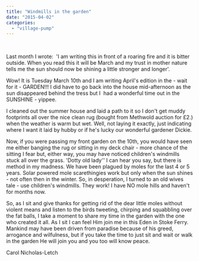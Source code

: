```yaml
---
title: "Windmills in the garden"
date: "2015-04-02"
categories: 
  - "village-pump"
---
```


 

Last month I wrote:  'I am writing this in front of a roaring fire and it is bitter outside. When you read this it will be March and my trust in mother nature tells me the sun should now be shining a little stronger and longer'.

Wow! It is Tuesday March 10th and I am writing April's edition in the - wait for it - GARDEN!!! I did have to go back into the house mid-afternoon as the sun disappeared behind the tress but I  had a wonderful time out in the SUNSHINE - yippee.

I cleaned out the summer house and laid a path to it so I don't get muddy footprints all over the nice clean rug (bought from Methwold auction for £2.) when the weather is warm but wet. Well, not laying it exactly, just indicating where I want it laid by hubby or if he's lucky our wonderful gardener Dickie.

Now, if you were passing my front garden on the 10th, you would have seen me either banging the rug or sitting in my deck chair - more chance of the sitting I fear but, either way, you may have noticed children's windmills stuck all over the grass. 'Dotty old lady'' I can hear you say, but there is method in my madness. We have been plagued by moles for the last 4 or 5 years. Solar powered mole scarethingies work but only when the sun shines - not often then in the winter. So, in desperation, I turned to an old wives tale - use children's windmills. They work! I have NO mole hills and haven't for months now.

So, as I sit and give thanks for getting rid of the dear little moles without violent means and listen to the birds tweeting, chirping and squabbling over the fat balls, I take a moment to share my time in the garden with the one who created it all. As I sit I can feel Him join me in this Eden in Stoke Ferry. Mankind may have been driven from paradise because of his greed, arrogance and wilfulness, but if you take the time to just sit and wait or walk in the garden He will join you and you too will know peace.

Carol Nicholas-Letch
